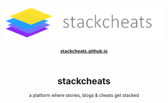 <br />

<br />

<p align="center">
  <img src="static/stackcheats-markdown.png" />
</p>

<p align="center">
    <strong><a href="https://stackcheats.github.io">stackcheats.github.io</a></strong>
</p>

<br />

<h1 align='center'>stackcheats</h1>

<p align='center'>a platform where stories, blogs & cheats get stacked</p>

<br />

<br />
